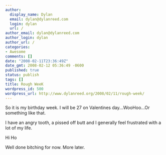 ```yaml
---
author:
  display_name: Dylan
  email: dylan@dylanreed.com
  login: dylan
  url: /
author_email: dylan@dylanreed.com
author_login: dylan
author_url: /
categories:
- Awesome
comments: []
date: "2008-02-11T23:36:49Z"
date_gmt: 2008-02-12 05:36:49 -0600
published: true
status: publish
tags: []
title: Rough WeeK
wordpress_id: 500
wordpress_url: http://www.dylanreed.org/2008/02/11/rough-week/
---
```


So it is my birthday week. I will be 27 on Valentines day...WooHoo...Or something like that.

I have an angry tooth, a pissed off butt and I generally feel frustrated with a lot of my life. 

Hi Ho

Well done bitching for now. More later.
